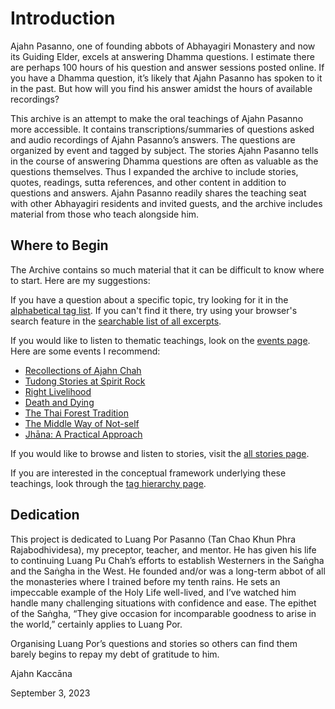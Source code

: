 <!--TITLE:The Ajahn Pasanno Question and Story Archive-->
<!--HTML <img src="../../pages/images/photos/AjahnPasanno.jpg" alt="" id="cover" title="" align="bottom" width="200" border="0"/> -->

# Introduction

Ajahn Pasanno, one of founding abbots of Abhayagiri Monastery and now its Guiding Elder, excels at answering Dhamma questions. I estimate there are perhaps 100 hours of his question and answer sessions posted online. If you have a Dhamma question, it’s likely that Ajahn Pasanno has spoken to it in the past. But how will you find his answer amidst the hours of available recordings?

This archive is an attempt to make the oral teachings of Ajahn Pasanno more accessible. It contains transcriptions/summaries of questions asked and audio recordings of Ajahn Pasanno’s answers. The questions are organized by event and tagged by subject. The stories Ajahn Pasanno tells in the course of answering Dhamma questions are often as valuable as the questions themselves. Thus I expanded the archive to include stories, quotes, readings, sutta references, and other content in addition to questions and answers. Ajahn Pasanno readily shares the teaching seat with other Abhayagiri residents and invited guests, and the archive includes material from those who teach alongside him.

## Where to Begin
The Archive contains so much material that it can be difficult to know where to start. Here are my suggestions:

If you have a question about a specific topic, try looking for it in the [alphabetical tag list](../indexes/AlphabeticalTags.html). If you can't find it there, try using your browser's search feature in the [searchable list of all excerpts](../indexes/AllExcerpts-all.html).

If you would like to listen to thematic teachings, look on the [events page](../indexes/EventsBySeries.html). Here are some events I recommend:

- [Recollections of Ajahn Chah](../../pages/events/SRD2010.html)
- [Tudong Stories at Spirit Rock](../../pages/events/SRD2011.html)
- [Right Livelihood](../../pages/events/UD2013-1.html)
- [Death and Dying](../../pages/events/UD2014-1.html)
- [The Thai Forest Tradition](../../pages/events/UD2014-2.html)
- [The Middle Way of Not-self](../../pages/events/UD2015-2.html)
- [Jhāna: A Practical Approach](../../pages/events/UD2015-4.html)

If you would like to browse and listen to stories, visit the [all stories page](../indexes/AllExcerpts-story.html).

If you are interested in the conceptual framework underlying these teachings, look through the [tag hierarchy page](../drilldown/tag-999.html).

## Dedication
This project is dedicated to Luang Por Pasanno (Tan Chao Khun Phra Rajabodhividesa), my preceptor, teacher, and mentor. He has given his life to continuing Luang Pu Chah’s efforts to establish Westerners in the Saṅgha and the Saṅgha in the West. He founded and/or was a long-term abbot of all the monasteries where I trained before my tenth rains. He sets an impeccable example of the Holy Life well-lived, and I’ve watched him handle many challenging situations with confidence and ease. The epithet of the Saṅgha, “They give occasion for incomparable goodness to arise in the world,” certainly applies to Luang Por.

Organising Luang Por’s questions and stories so others can find them barely begins to repay my debt of gratitude to him.

Ajahn Kaccāna

September 3, 2023

